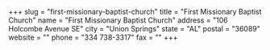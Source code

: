 +++
slug = "first-missionary-baptist-church"
title = "First Missionary Baptist Church"
name = "First Missionary Baptist Church"
address = "106 Holcombe Avenue SE"
city = "Union Springs"
state = "AL"
postal = "36089"
website = ""
phone = "334 738-3317"
fax = ""
+++
